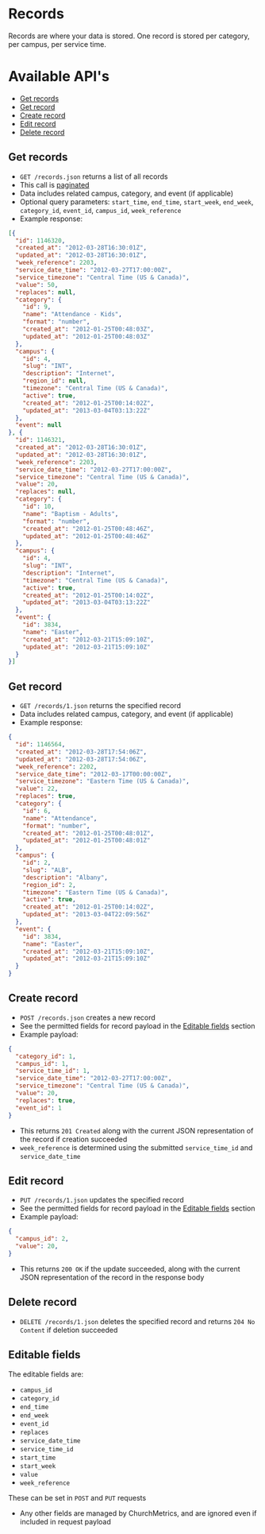 # Records

Records are where your data is stored. One record is stored per category, per campus, per service time.

# Available API's

- [Get records](#get-records)
- [Get record](#get-record)
- [Create record](#create-record)
- [Edit record](#edit-record)
- [Delete record](#delete-record)

## Get records

* `GET /records.json` returns a list of all records
* This call is [paginated](../README.md#pagination)
* Data includes related campus, category, and event (if applicable)
* Optional query parameters: `start_time`, `end_time`, `start_week`, `end_week`, `category_id`, `event_id`, `campus_id`, `week_reference`
* Example response:
```json
[{
  "id": 1146320,
  "created_at": "2012-03-28T16:30:01Z",
  "updated_at": "2012-03-28T16:30:01Z",
  "week_reference": 2203,
  "service_date_time": "2012-03-27T17:00:00Z",
  "service_timezone": "Central Time (US & Canada)",
  "value": 50,
  "replaces": null,
  "category": {
    "id": 9,
    "name": "Attendance - Kids",
    "format": "number",
    "created_at": "2012-01-25T00:48:03Z",
    "updated_at": "2012-01-25T00:48:03Z"
  },
  "campus": {
    "id": 4,
    "slug": "INT",
    "description": "Internet",
    "region_id": null,
    "timezone": "Central Time (US & Canada)",
    "active": true,
    "created_at": "2012-01-25T00:14:02Z",
    "updated_at": "2013-03-04T03:13:22Z"
  },
  "event": null
}, {
  "id": 1146321,
  "created_at": "2012-03-28T16:30:01Z",
  "updated_at": "2012-03-28T16:30:01Z",
  "week_reference": 2203,
  "service_date_time": "2012-03-27T17:00:00Z",
  "service_timezone": "Central Time (US & Canada)",
  "value": 20,
  "replaces": null,
  "category": {
    "id": 10,
    "name": "Baptism - Adults",
    "format": "number",
    "created_at": "2012-01-25T00:48:46Z",
    "updated_at": "2012-01-25T00:48:46Z"
  },
  "campus": {
    "id": 4,
    "slug": "INT",
    "description": "Internet",
    "timezone": "Central Time (US & Canada)",
    "active": true,
    "created_at": "2012-01-25T00:14:02Z",
    "updated_at": "2013-03-04T03:13:22Z"
  },
  "event": {
    "id": 3834,
    "name": "Easter",
    "created_at": "2012-03-21T15:09:10Z",
    "updated_at": "2012-03-21T15:09:10Z"
  }
}]
```

## Get record

* `GET /records/1.json` returns the specified record
* Data includes related campus, category, and event (if applicable)
* Example response:
```json
{
  "id": 1146564,
  "created_at": "2012-03-28T17:54:06Z",
  "updated_at": "2012-03-28T17:54:06Z",
  "week_reference": 2202,
  "service_date_time": "2012-03-17T00:00:00Z",
  "service_timezone": "Eastern Time (US & Canada)",
  "value": 22,
  "replaces": true,
  "category": {
    "id": 6,
    "name": "Attendance",
    "format": "number",
    "created_at": "2012-01-25T00:48:01Z",
    "updated_at": "2012-01-25T00:48:01Z"
  },
  "campus": {
    "id": 2,
    "slug": "ALB",
    "description": "Albany",
    "region_id": 2,
    "timezone": "Eastern Time (US & Canada)",
    "active": true,
    "created_at": "2012-01-25T00:14:02Z",
    "updated_at": "2013-03-04T22:09:56Z"
  },
  "event": {
    "id": 3834,
    "name": "Easter",
    "created_at": "2012-03-21T15:09:10Z",
    "updated_at": "2012-03-21T15:09:10Z"
  }
}
```

## Create record

* `POST /records.json` creates a new record
* See the permitted fields for record payload in the [Editable fields](#editable-fields) section
* Example payload:
```json
{
  "category_id": 1,
  "campus_id": 1,
  "service_time_id": 1,
  "service_date_time": "2012-03-27T17:00:00Z",
  "service_timezone": "Central Time (US & Canada)",
  "value": 20,
  "replaces": true,
  "event_id": 1  
}
```
* This returns `201 Created` along with the current JSON representation of the record if creation succeeded
* `week_reference` is determined using the submitted `service_time_id` and `service_date_time`

## Edit record

* `PUT /records/1.json` updates the specified record
* See the permitted fields for record payload in the [Editable fields](#editable-fields) section
* Example payload:
```json
{
  "campus_id": 2,
  "value": 20,
}
```
* This returns `200 OK` if the update succeeded, along with the current JSON representation of the record in the response body

## Delete record

* `DELETE /records/1.json` deletes the specified record and returns `204 No Content` if deletion succeeded

## Editable fields

The editable fields are:
- `campus_id`
- `category_id`
- `end_time`
- `end_week`
- `event_id`
- `replaces`
- `service_date_time`
- `service_time_id`
- `start_time`
- `start_week`
- `value`
- `week_reference`

These can be set in `POST` and `PUT` requests
- Any other fields are managed by ChurchMetrics, and are ignored even if included in request payload
